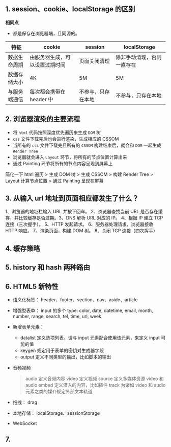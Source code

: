 ## 1. session、cookie、localStorage 的区别

**相同点**

- 都是保存在浏览器端，且同源的。

| 特征         | cookie                         | session            | localStorage               |
| ------------ | ------------------------------ | ------------------ | -------------------------- |
| 数据⽣命周期 | 由服务器生成，可以设置过期时间 | 页面关闭清理       | 除⾮手动清理，否则⼀直存在 |
| 数据存储大小 | 4K                             | 5M                 | 5M                         |
| 与服务端通信 | 每次都会携带在 header 中       | 不参与，只存在本地 | 不参与，只存在本地         |

## 2. 浏览器渲染的主要流程

- 将 `html` 代码按照深度优先遍历来生成 `DOM` 树
- `css` 文件下载完后也会进行渲染，生成相应的 CSSOM
- 当所有的 `css` 文件下载完且所有的 `CSSOM` 构建结束后，就会和 `DOM` 一起生成 `Render Tree`
- 浏览器就会进入 `Layout` 环节，将所有的节点位置计算出来
- 通过 Painting 环节将所有的节点内容呈现到屏幕上

简化一下
html 遍历 > 生成 DOM 树 > 生成 CSSOM > 构建 Render Tree > Layout 计算节点位置 > 通过 Painting 呈现在屏幕

## 3. 从输入 url 地址到页面相应都发生了什么？

1、浏览器的地址栏输入 URL 并按下回车。
2、浏览器查找当前 URL 是否存在缓存，并比较缓存是否过期。3、DNS 解析 URL 对应的 IP。
4、根据 IP 建立 TCP 连接（三次握手）。
5、HTTP 发起请求。
6、服务器处理请求，浏览器接收 HTTP 响应。
7、渲染页面，构建 DOM 树。
8、关闭 TCP 连接（四次挥手）

## 4. 缓存策略

## 5. history 和 hash 两种路由

## 6. HTML5 新特性

- 语义化标签： header、footer、section、nav、aside、article

- 增强型表单： input 的多个 type: color, date, datetime, email, month, number, range, search, tel, time, url, week

- 新增表单元素：

  - datalist 定义选项列表。请与 input 元素配合使用该元素，来定义 input 可能的值
  - keygen 规定用于表单的密钥对生成器字段
  - output 定义不同类型的输出，比如脚本的输出

- 音频视频

  > audio 定义音频内容
  > video 定义视频
  > source 定义多媒体资源 video 和 audio
  > embed 定义潜入的内容，比如插件
  > track 为诸如 video 和 audio 元素之类的媒介规定外部文本轨道

- 拖拽： drag

- 本地存储： localStorage、sessionStorage

- WebSocket

## 7.